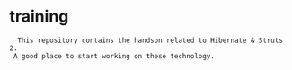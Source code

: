 # training
      This repository contains the handson related to Hibernate & Struts 2. 
     A good place to start working on these technology.
